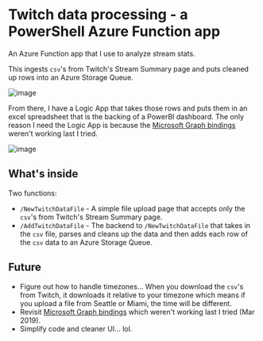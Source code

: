 # Twitch data processing - a PowerShell Azure Function app

An Azure Function app that I use to analyze stream stats.

This ingests
`csv`'s
from Twitch's Stream Summary page and puts cleaned up rows into an Azure Storage Queue.

![image](https://user-images.githubusercontent.com/2644648/59991475-6593e800-95fc-11e9-90fd-e7fb567ee2fb.png)

From there,
I have a Logic App that takes those rows and puts them in an excel spreadsheet that is the backing of a PowerBI dashboard. The only reason I need the Logic App is because the [Microsoft Graph bindings](https://docs.microsoft.com/en-us/azure/azure-functions/functions-bindings-microsoft-graph) weren't working last I tried.

![image](https://user-images.githubusercontent.com/2644648/59991377-01712400-95fc-11e9-919c-e16458b8c273.png)

## What's inside

Two functions:
* `/NewTwitchDataFile` - A simple file upload page that accepts only the
`csv`'s
from Twitch's Stream Summary page.
* `/AddTwitchDataFile` - The backend to
`/NewTwitchDataFile`
that takes in the
`csv`
file,
parses and cleans up the data and then adds each row of the `csv` data to an Azure Storage Queue.

## Future

* Figure out how to handle timezones...
When you download the
`csv`'s
from Twitch,
it downloads it relative to your timezone which means if you upload a file from Seattle or Miami,
the time will be different.
* Revisit [Microsoft Graph bindings](https://docs.microsoft.com/en-us/azure/azure-functions/functions-bindings-microsoft-graph) which weren't working last I tried (Mar 2019).
* Simplify code and cleaner UI... lol.
